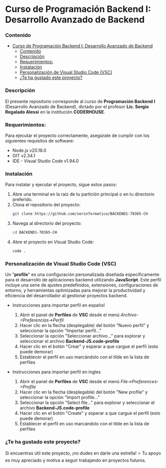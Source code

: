 # Curso de Programación Backend I: Desarrollo Avanzado de Backend

### Contenido
- [Curso de Programación Backend I: Desarrollo Avanzado de Backend](#curso-de-programación-backend-i-desarrollo-avanzado-de-backend)
    - [Contenido](#contenido)
    - [Descripción](#descripción)
    - [Requerimientos:](#requerimientos)
    - [Instalación](#instalación)
    - [Personalización de Visual Studio Code (VSC)](#personalización-de-visual-studio-code-vsc)
    - [¿Te ha gustado este proyecto?](#te-ha-gustado-este-proyecto)


### Descripción
El presente repositorio corresponde al curso de **Programación Backend I** (Desarrollo Avanzado de Backend), dictado por el profesor **Lic. Sergio Regalado Alessi** en la institución **CODERHOUSE**.


### Requerimientos:
Para ejecutar el proyecto correctamente, asegúrate de cumplir con los siguientes requisitos de software:
- Node.js v20.18.0
- GIT v2.34.1
- IDE - Visual Studio Code v1.94.0


### Instalación
Para instalar y ejecutar el proyecto, sigue estos pasos:
1. Abre una terminal en la raíz de tu partición principal o en tu directorio preferido.
2. Clona el repositorio del proyecto:
    ``` sh
    git clone https://github.com/serinformatico/BACKEND1-70365-CH
    ```
3. Navega al directorio del proyecto:
    ``` sh
    cd BACKEND1-70365-CH
    ```
4. Abre el proyecto en Visual Studio Code:
    ``` sh
    code .
    ```

### Personalización de Visual Studio Code (VSC)
Un "**profile**" es una configuración personalizada diseñada específicamente para el desarrollo de aplicaciones backend utilizando **JavaScript**. Este perfil incluye una serie de ajustes predefinidos, extensiones, configuraciones de entorno, y herramientas optimizadas para mejorar la productividad y eficiencia del desarrollador al gestionar proyectos backend.

- Instrucciones para importar perfil en español
  1. Abrir el panel de **Perfiles** de **VSC** desde el menú *Archivo->Preferencias->Perfil*
  2. Hacer clic en la flecha (desplegable) del botón "Nuevo perfil" y seleccionar la opción "Importar perfil..."
  3. Seleccionar la opción "Seleccionar archivo..." para explorar y seleccionar el archivo **Backend-JS.code-profile**
  4. Hacer clic en el botón "Crear" y esperar a que cargue el perfil (esto puede demorar)
  5. Establecer el perfil en uso marcándolo con el tilde en la lista de perfiles

- Instrucciones para importar perfil en ingles
  1. Abrir el panel de **Perfiles** de **VSC** desde el menú *File->Preferences->Profile*
  2. Hacer clic en la flecha (desplegable) del botón "New profile" y seleccionar la opción "Import profile..."
  3. Seleccionar la opción "Select file..." para explorar y seleccionar el archivo **Backend-JS.code-profile**
  4. Hacer clic en el botón "Create" y esperar a que cargue el perfil (esto puede demorar)
  5. Establecer el perfil en uso marcándolo con el tilde en la lista de perfiles


### ¿Te ha gustado este proyecto?
Si encuentras útil este proyecto, ¡no dudes en darle una estrella! ⭐ Tu apoyo es muy apreciado y motiva a seguir trabajando en proyectos futuros.
